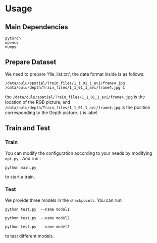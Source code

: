 <!--
 * @Descripttion: 
 * @Author: coderwangson
 * @Date: 2020-12-02 10:00:13
 * @FilePath: /py35/Ablation_Experiment/README.md
 * @LastEditTime: 2020-12-02 10:13:06
-->
# Usage
## Main Dependencies 

```
pytorch
opencv
numpy
```

## Prepare Dataset 

We need to prepare 'file_list.txt', the data format inside is as follows:

```
/data/oulu/spatial/Train_files/1_1_01_1_avi/frame4.jpg /data/oulu/depth/Train_files/1_1_01_1_avi/frame4.jpg 1
```
the `/data/oulu/spatial/Train_files/1_1_01_1_avi/frame4.jpg` is the location of the RGB picture, and `/data/oulu/depth/Train_files/1_1_01_1_avi/frame4.jpg` is the position corresponding to the Depth picture. `1` is label.

## Train and Test 

### Train  

You can modify the configuration according to your needs by modifying `opt.py` . And run :
```
python main.py
```
to start a train.  

### Test

We provide three models in the `checkpoints`. You can run:
```
python test.py  --name model1
```

```
python test.py  --name model2
```

```
python test.py  --name model2
```
to test different models.